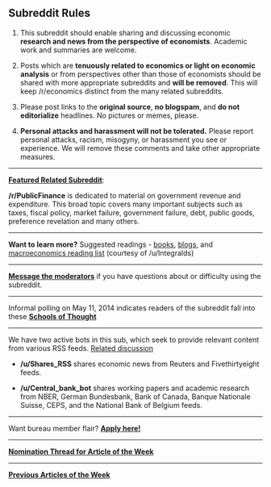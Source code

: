 ## Subreddit Rules

1. This subreddit should enable sharing and discussing economic **research and news from the perspective of economists**. Academic work and summaries are welcome. 

2. Posts which are **tenuously related to economics or light on economic analysis** or from perspectives other than those of economists should be shared with more appropriate subreddits and **will be removed**. This will keep /r/economics distinct from the many related subreddits.  

3. Please post links to the **original source**, **no blogspam**, and **do not editorialize** headlines.  No pictures or memes, please.

4. **Personal attacks and harassment will not be tolerated.** Please report personal attacks, racism, misogyny, or harassment you see or experience. We will remove these comments and take other appropriate measures.

---

**[Featured Related Subreddit](http://www.reddit.com/r/Economics/comments/29t00d/nomination_thread_for_featured_subreddit/)**:  

**/r/PublicFinance**  is dedicated to material on government revenue and expenditure. This broad topic covers many important subjects such as taxes, fiscal policy, market failure, government failure, debt, public goods, preference revelation and many others. 

***

**Want to learn more?** Suggested readings - [books](http://www.reddit.com/r/Economics/wiki/reading), [blogs](http://www.reddit.com/r/Economics/wiki/blogs), and [macroeconomics reading list](http://integdomain.wordpress.com/reading-list/) (courtesy of /u/Integralds)

***

[**Message the moderators**](http://www.reddit.com/message/compose?to=%23Economics) if you have questions about or difficulty using the subreddit.  

***

Informal polling on May 11, 2014 indicates readers of the subreddit fall into these [**Schools of Thought**](http://i.imgur.com/WJD7Tfk.png)

***

We have two active bots in this sub, which seek to provide relevant content from various RSS feeds.  [Related discussion](http://www.reddit.com/r/Economics/comments/25yjr1/announcing_the_provision_of_rss_feeds_into/)

- **/u/Shares_RSS**  shares economic news from Reuters and Fivethirtyeight feeds. 

- **/u/Central_bank_bot** shares working papers and academic research from NBER, German Bundesbank, Bank of Canada, Banque Nationale Suisse, CEPS, and the National Bank of Belgium feeds. 

***

Want bureau member flair? [**Apply here!**](http://www.reddit.com/r/Economics/comments/1rghr0/subreddit_flair_call_for_applications/)

***

[**Nomination Thread for Article of the Week**](http://www.reddit.com/r/Economics/comments/28vaxt/article_of_the_week_nominations_thread_for_july/) 

***

[**Previous Articles of the Week**](http://www.reddit.com/r/Economics/search?q=%22article+of+the+week%22&sort=new&restrict_sr=on&t=all)